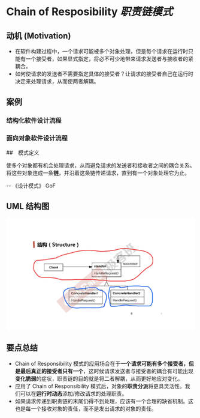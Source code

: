 ﻿# Chain of Resposibility *职责链模式*

## 动机 (Motivation)

* 在软件构建过程中，一个请求可能被多个对象处理，但是每个请求在运行时只能有一个接受者，如果显式指定，将必不可少地带来请求发送者与接收者的紧耦合。
* 如何使请求的发送者不需要指定具体的接受者？让请求的接受者自己在运行时决定来处理请求，从而使两者解耦。

## 案例


### 结构化软件设计流程

### 面向对象软件设计流程


##　模式定义

使多个对象都有机会处理请求，从而避免请求的发送者和接收者之间的耦合关系。将这些对象连成一条**链**，并沿着这条链传递请求，直到有一个对象处理它为止。

-- 《设计模式》 GoF

## UML 结构图


![UML](./UML.png)

## 要点总结

* Chain of Responsibility 模式的应用场合在于**一个请求可能有多个接受者，但是最后真正的接受者只有一个**，这时候请求发送者与接受者的耦合有可能出现**变化脆弱**的症状，职责链的目的就是将二者解耦，从而更好地应对变化。
* 应用了 Chain of Responsibility 模式后，对象的**职责分派**将更具灵活性。我们可以在**运行时动态**添加/修改请求的处理职责。
* 如果请求传递到职责链的末尾仍得不到处理，应该有一个合理的缺省机制。这也是每一个接收对象的责任，而不是发出请求的对象的责任。
